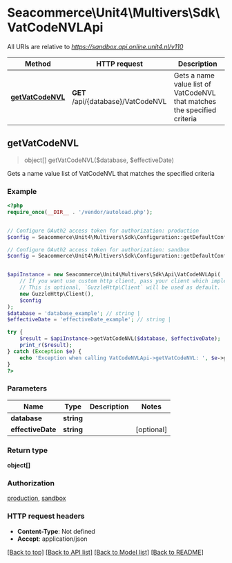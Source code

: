 # Seacommerce\Unit4\Multivers\Sdk\VatCodeNVLApi

All URIs are relative to *https://sandbox.api.online.unit4.nl/v110*

Method | HTTP request | Description
------------- | ------------- | -------------
[**getVatCodeNVL**](VatCodeNVLApi.md#getVatCodeNVL) | **GET** /api/{database}/VatCodeNVL | Gets a name value list of VatCodeNVL that matches the specified criteria



## getVatCodeNVL

> object[] getVatCodeNVL($database, $effectiveDate)

Gets a name value list of VatCodeNVL that matches the specified criteria

### Example

```php
<?php
require_once(__DIR__ . '/vendor/autoload.php');


// Configure OAuth2 access token for authorization: production
$config = Seacommerce\Unit4\Multivers\Sdk\Configuration::getDefaultConfiguration()->setAccessToken('YOUR_ACCESS_TOKEN');

// Configure OAuth2 access token for authorization: sandbox
$config = Seacommerce\Unit4\Multivers\Sdk\Configuration::getDefaultConfiguration()->setAccessToken('YOUR_ACCESS_TOKEN');


$apiInstance = new Seacommerce\Unit4\Multivers\Sdk\Api\VatCodeNVLApi(
    // If you want use custom http client, pass your client which implements `GuzzleHttp\ClientInterface`.
    // This is optional, `GuzzleHttp\Client` will be used as default.
    new GuzzleHttp\Client(),
    $config
);
$database = 'database_example'; // string | 
$effectiveDate = 'effectiveDate_example'; // string | 

try {
    $result = $apiInstance->getVatCodeNVL($database, $effectiveDate);
    print_r($result);
} catch (Exception $e) {
    echo 'Exception when calling VatCodeNVLApi->getVatCodeNVL: ', $e->getMessage(), PHP_EOL;
}
?>
```

### Parameters


Name | Type | Description  | Notes
------------- | ------------- | ------------- | -------------
 **database** | **string**|  |
 **effectiveDate** | **string**|  | [optional]

### Return type

**object[]**

### Authorization

[production](../../README.md#production), [sandbox](../../README.md#sandbox)

### HTTP request headers

- **Content-Type**: Not defined
- **Accept**: application/json

[[Back to top]](#) [[Back to API list]](../../README.md#documentation-for-api-endpoints)
[[Back to Model list]](../../README.md#documentation-for-models)
[[Back to README]](../../README.md)

